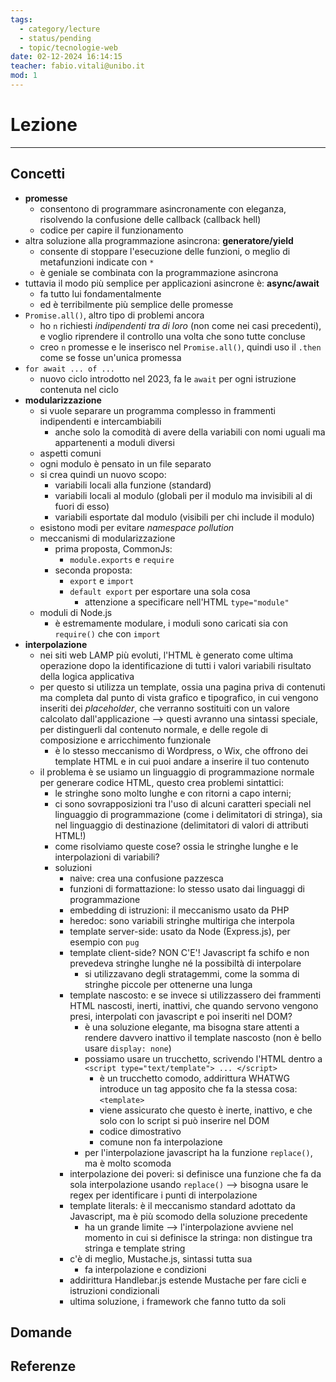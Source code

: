 ```yaml
---
tags:
  - category/lecture
  - status/pending
  - topic/tecnologie-web
date: 02-12-2024 16:14:15
teacher: fabio.vitali@unibo.it
mod: 1
---
```

# Lezione
---
## Concetti
- **promesse**
	- consentono di programmare asincronamente con eleganza, risolvendo la confusione delle callback (callback hell)
	- codice per capire il funzionamento
- altra soluzione alla programmazione asincrona: **generatore/yield**
	- consente di stoppare l'esecuzione delle funzioni, o meglio di metafunzioni indicate con `*`
	- è geniale se combinata con la programmazione asincrona
- tuttavia il modo più semplice per applicazioni asincrone è: **async/await**
	- fa tutto lui fondamentalmente
	- ed è terribilmente più semplice delle promesse
- `Promise.all()`, altro tipo di problemi ancora
	- ho `n` richiesti _indipendenti tra di loro_ (non come nei casi precedenti), e voglio riprendere il controllo una volta che sono tutte concluse
	- creo `n` promesse e le inserisco nel `Promise.all()`, quindi uso il `.then` come se fosse un'unica promessa
- `for await ... of ...`
	- nuovo ciclo introdotto nel 2023, fa le `await` per ogni istruzione contenuta nel ciclo
- **modularizzazione**
	- si vuole separare un programma complesso in frammenti indipendenti e intercambiabili
		- anche solo la comodità di avere della variabili con nomi uguali ma appartenenti a moduli diversi
	- aspetti comuni
	- ogni modulo è pensato in un file separato
	- si crea quindi un nuovo scopo:
		- variabili locali alla funzione (standard)
		- variabili locali al modulo (globali per il modulo ma invisibili al di fuori di esso)
		- variabili esportate dal modulo (visibili per chi include il modulo)
	- esistono modi per evitare _namespace pollution_
	- meccanismi di modularizzazione
		- prima proposta, CommonJs:
			- `module.exports` e `require`
		- seconda proposta:
			- `export` e `import`
			- `default export` per esportare una sola cosa
				- attenzione a specificare nell'HTML `type="module"`
	- moduli di Node.js
		- è estremamente modulare, i moduli sono caricati sia con `require()` che con `import`
- **interpolazione**
	- nei siti web LAMP più evoluti, l'HTML è generato come ultima operazione dopo la identificazione di tutti i valori variabili risultato della logica applicativa
	- per questo si utilizza un template, ossia una pagina priva di contenuti ma completa dal punto di vista grafico e tipografico, in cui vengono inseriti dei _placeholder_, che verranno sostituiti con un valore calcolato dall'applicazione --> questi avranno una sintassi speciale, per distinguerli dal contenuto normale, e delle regole di composizione e arricchimento funzionale
		- è lo stesso meccanismo di Wordpress, o Wix, che offrono dei template HTML e in cui puoi andare a inserire il tuo contenuto
	- il problema è se usiamo un linguaggio di programmazione normale per generare codice HTML, questo crea problemi sintattici:
		- le stringhe sono molto lunghe e con ritorni a capo interni;
		- ci sono sovrapposizioni tra l'uso di alcuni caratteri speciali nel linguaggio di programmazione (come i delimitatori di stringa), sia nel linguaggio di destinazione (delimitatori di valori di attributi HTML!)
		- come risolviamo queste cose? ossia le stringhe lunghe e le interpolazioni di variabili?
		- soluzioni
			- naive: crea una confusione pazzesca
			- funzioni di formattazione: lo stesso usato dai linguaggi di programmazione
			- embedding di istruzioni: il meccanismo usato da PHP
			- heredoc: sono variabili stringhe multiriga che interpola
			- template server-side: usato da Node (Express.js), per esempio con `pug`
			- template client-side? NON C'E'! Javascript fa schifo e non prevedeva stringhe lunghe né la possibiltà di interpolare
				- si utilizzavano degli stratagemmi, come la somma di stringhe piccole per ottenerne una lunga
			- template nascosto: e se invece si utilizzassero dei frammenti HTML nascosti, inerti, inattivi, che quando servono vengono presi, interpolati con javascript e poi inseriti nel DOM?
				- è una soluzione elegante, ma bisogna stare attenti a rendere davvero inattivo il template nascosto (non è bello usare `display: none`)
				- possiamo usare un trucchetto, scrivendo l'HTML dentro a `<script type="text/template"> ... </script>`
					- è un trucchetto comodo, addirittura WHATWG introduce un tag apposito che fa la stessa cosa: `<template>`
					- viene assicurato che questo è inerte, inattivo, e che solo con lo script si può inserire nel DOM
					- codice dimostrativo
					- comune non fa interpolazione
				- per l'interpolazione javascript ha la funzione `replace()`, ma è molto scomoda
			- interpolazione dei poveri: si definisce una funzione che fa da sola interpolazione usando `replace()` --> bisogna usare le regex per identificare i punti di interpolazione
			- template literals: è il meccanismo standard adottato da Javascript, ma è più scomodo della soluzione precedente
				- ha un grande limite --> l'interpolazione avviene nel momento in cui si definisce la stringa: non distingue tra stringa e template string
			- c'è di meglio, Mustache.js, sintassi tutta sua
				- fa interpolazione e condizioni
			- addirittura Handlebar.js estende Mustache per fare cicli e istruzioni condizionali
			- ultima soluzione, i framework che fanno tutto da soli

## Domande

## Referenze
